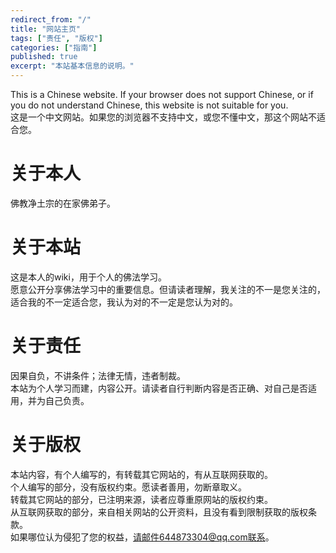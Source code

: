 ```yaml
---
redirect_from: "/"
title: "网站主页"
tags: ["责任", "版权"]
categories: ["指南"]
published: true
excerpt: "本站基本信息的说明。"
---
```

This is a Chinese website. If your browser does not support Chinese, or if you do not understand Chinese, this website is not suitable for you.  
这是一个中文网站。如果您的浏览器不支持中文，或您不懂中文，那这个网站不适合您。
# 关于本人
佛教净土宗的在家佛弟子。  
# 关于本站
这是本人的wiki，用于个人的佛法学习。  
愿意公开分享佛法学习中的重要信息。但请读者理解，我关注的不一是您关注的，适合我的不一定适合您，我认为对的不一定是您认为对的。
# 关于责任
因果自负，不讲条件；法律无情，违者制裁。  
本站为个人学习而建，内容公开。请读者自行判断内容是否正确、对自己是否适用，并为自己负责。
# 关于版权
本站内容，有个人编写的，有转载其它网站的，有从互联网获取的。  
个人编写的部分，没有版权约束。愿读者善用，勿断章取义。  
转载其它网站的部分，已注明来源，读者应尊重原网站的版权约束。  
从互联网获取的部分，来自相关网站的公开资料，且没有看到限制获取的版权条款。  
如果哪位认为侵犯了您的权益，请邮件644873304@qq.com联系。